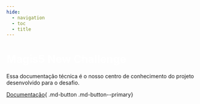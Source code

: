 ```yaml
---
hide:
  - navigation
  - toc
  - title
---
```

<style>
  body{
    background-image: url(img/background.jpeg);
    background-repeat: no-repeat;
    background-size: cover;
    background-attachment: fixed;
  }
</style>
<div class="container" markdown>
<div class="description" markdown>

<h1 class="title" style="color:white;"><b>Magis5 New Challenge</b></h1>

  Essa documentação técnica é o nosso centro de conhecimento do projeto desenvolvido para o desafio.

<div class="cards button-align" markdown>

  [Documentação](./doc_tecnica.md){ .md-button .md-button--primary}

</div>
</div>

<!-- <div class="image-align" markdown>
<!-- 
  ![Homepage doodle](img/doodle.gif) -->
  <!-- <img src="img/doodle.gif" width="660" height="568"> -->

<!-- </div> -->
</div>

